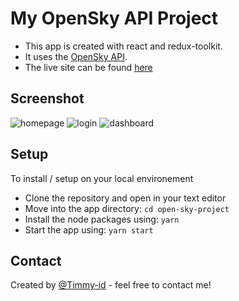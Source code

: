 ﻿# My OpenSky API Project
* This app is created with react and redux-toolkit. 
* It uses the [OpenSky API](https://openskynetwork.github.io/opensky-api/rest.html#flights-all).
* The live site can be found [here](https://elegant-douhua-040752.netlify.app/)

## Screenshot
![homepage](https://user-images.githubusercontent.com/35671277/162297518-02b1c7a6-3f9b-411c-bd40-16335079fcfa.PNG)
![login](https://user-images.githubusercontent.com/35671277/162335256-ae6b03fe-5ff6-49c7-8c2c-2680201a10f9.PNG)
![dashboard](https://user-images.githubusercontent.com/35671277/162335456-e72ec27a-94fe-454d-8549-3d3c2e64c79f.PNG)

## Setup
To install / setup on your local environement
* Clone the repository and open in your text editor
* Move into the app directory:
`cd open-sky-project`
* Install the node packages using:
`yarn`
* Start the app using:
`yarn start`

## Contact
Created by [@Timmy-id](https://www.github.com/) - feel free to contact me!
